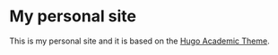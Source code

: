 # My personal site

This is my personal site and it is based on the [Hugo Academic Theme](https://github.com/wowchemy/starter-hugo-academic).
